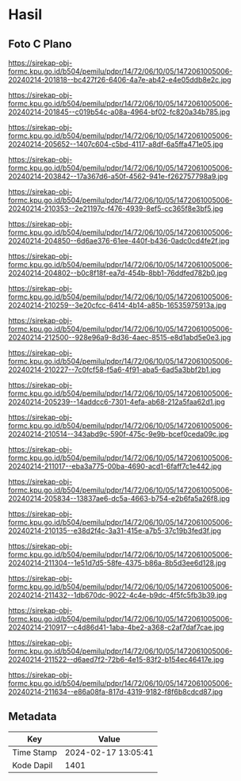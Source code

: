 # Hasil

## Foto C Plano

https://sirekap-obj-formc.kpu.go.id/b504/pemilu/pdpr/14/72/06/10/05/1472061005006-20240214-201818--bc427f26-6406-4a7e-ab42-e4e05ddb8e2c.jpg

https://sirekap-obj-formc.kpu.go.id/b504/pemilu/pdpr/14/72/06/10/05/1472061005006-20240214-201845--c019b54c-a08a-4964-bf02-fc820a34b785.jpg

https://sirekap-obj-formc.kpu.go.id/b504/pemilu/pdpr/14/72/06/10/05/1472061005006-20240214-205652--1407c604-c5bd-4117-a8df-6a5ffa471e05.jpg

https://sirekap-obj-formc.kpu.go.id/b504/pemilu/pdpr/14/72/06/10/05/1472061005006-20240214-203842--17a367d6-a50f-4562-941e-f262757798a9.jpg

https://sirekap-obj-formc.kpu.go.id/b504/pemilu/pdpr/14/72/06/10/05/1472061005006-20240214-210353--2e21197c-f476-4939-8ef5-cc365f8e3bf5.jpg

https://sirekap-obj-formc.kpu.go.id/b504/pemilu/pdpr/14/72/06/10/05/1472061005006-20240214-204850--6d6ae376-61ee-440f-b436-0adc0cd4fe2f.jpg

https://sirekap-obj-formc.kpu.go.id/b504/pemilu/pdpr/14/72/06/10/05/1472061005006-20240214-204802--b0c8f18f-ea7d-454b-8bb1-76ddfed782b0.jpg

https://sirekap-obj-formc.kpu.go.id/b504/pemilu/pdpr/14/72/06/10/05/1472061005006-20240214-210259--3e20cfcc-6414-4b14-a85b-16535975913a.jpg

https://sirekap-obj-formc.kpu.go.id/b504/pemilu/pdpr/14/72/06/10/05/1472061005006-20240214-212500--928e96a9-8d36-4aec-8515-e8d1abd5e0e3.jpg

https://sirekap-obj-formc.kpu.go.id/b504/pemilu/pdpr/14/72/06/10/05/1472061005006-20240214-210227--7c0fcf58-f5a6-4f91-aba5-6ad5a3bbf2b1.jpg

https://sirekap-obj-formc.kpu.go.id/b504/pemilu/pdpr/14/72/06/10/05/1472061005006-20240214-205239--14addcc6-7301-4efa-ab68-212a5faa62d1.jpg

https://sirekap-obj-formc.kpu.go.id/b504/pemilu/pdpr/14/72/06/10/05/1472061005006-20240214-210514--343abd9c-590f-475c-9e9b-bcef0ceda09c.jpg

https://sirekap-obj-formc.kpu.go.id/b504/pemilu/pdpr/14/72/06/10/05/1472061005006-20240214-211017--eba3a775-00ba-4690-acd1-6faff7c1e442.jpg

https://sirekap-obj-formc.kpu.go.id/b504/pemilu/pdpr/14/72/06/10/05/1472061005006-20240214-205834--13837ae6-dc5a-4663-b754-e2b6fa5a26f8.jpg

https://sirekap-obj-formc.kpu.go.id/b504/pemilu/pdpr/14/72/06/10/05/1472061005006-20240214-210135--e38d2f4c-3a31-415e-a7b5-37c19b3fed3f.jpg

https://sirekap-obj-formc.kpu.go.id/b504/pemilu/pdpr/14/72/06/10/05/1472061005006-20240214-211304--1e51d7d5-58fe-4375-b86a-8b5d3ee6d128.jpg

https://sirekap-obj-formc.kpu.go.id/b504/pemilu/pdpr/14/72/06/10/05/1472061005006-20240214-211432--1db670dc-9022-4c4e-b9dc-4f5fc5fb3b39.jpg

https://sirekap-obj-formc.kpu.go.id/b504/pemilu/pdpr/14/72/06/10/05/1472061005006-20240214-210917--c4d86d41-1aba-4be2-a368-c2af7daf7cae.jpg

https://sirekap-obj-formc.kpu.go.id/b504/pemilu/pdpr/14/72/06/10/05/1472061005006-20240214-211522--d6aed7f2-72b6-4e15-83f2-b154ec46417e.jpg

https://sirekap-obj-formc.kpu.go.id/b504/pemilu/pdpr/14/72/06/10/05/1472061005006-20240214-211634--e86a08fa-817d-4319-9182-f8f6b8cdcd87.jpg


## Metadata

| Key        | Value               |
| ---------- | ------------------- |
| Time Stamp | 2024-02-17 13:05:41 |
| Kode Dapil | 1401                |



